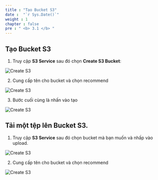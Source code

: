 ```yaml
---
title : "Tạo Bucket S3"
date :  "`r Sys.Date()`" 
weight : 1 
chapter : false
pre : " <b> 3.1 </b> "
---
```

## Tạo Bucket S3

1. Truy cập **S3 Service** sau đó chọn **Create S3 Bucket**:

![Create S3](/images/3-S3/3.1-creates3/creates3.PNG?featherlight=false&width=90pc)

2. Cung cấp tên cho bucket và chọn recommend 

![Create S3](/images/3-S3/3.1-creates3/datten.PNG?featherlight=false&width=90pc)

3. Bước cuối cùng là nhấn vào tạo

![Create S3](/images/3-S3/3.1-creates3/create.PNG?featherlight=false&width=90pc)

## Tải một tệp lên Bucket S3.

1. Truy cập **S3 Service** sau đó chọn bucket mà bạn muốn và nhấp vào upload.

![Create S3](/images/3-S3/3.2-pushfile/upload.PNG?featherlight=false&width=90pc)

2. Cung cấp tên cho bucket và chọn recommend

![Create S3](/images/3-S3/3.2-pushfile/choosefile.PNG?featherlight=false&width=90pc)